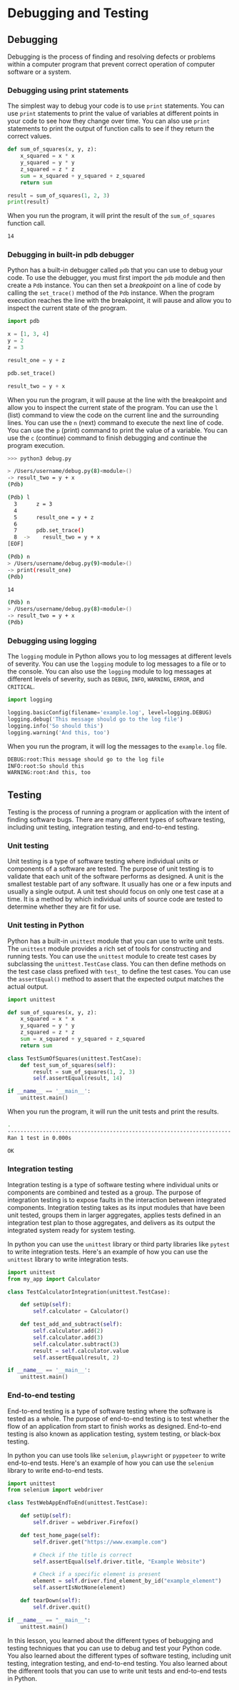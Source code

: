 # Debugging and Testing

## Debugging

Debugging is the process of finding and resolving defects or problems within a computer program that prevent correct operation of computer software or a system.

### Debugging using print statements

The simplest way to debug your code is to use `print` statements. You can use `print` statements to print the value of variables at different points in your code to see how they change over time. You can also use `print` statements to print the output of function calls to see if they return the correct values.

```python
def sum_of_squares(x, y, z):
    x_squared = x * x
    y_squared = y * y
    z_squared = z * z
    sum = x_squared + y_squared + z_squared
    return sum
```

```python
result = sum_of_squares(1, 2, 3)
print(result)
```

When you run the program, it will print the result of the `sum_of_squares` function call.

```bash
14
```

### Debugging in built-in pdb debugger

Python has a built-in debugger called `pdb` that you can use to debug your code. To use the debugger, you must first import the `pdb` module and then create a `Pdb` instance. You can then set a _breakpoint_ on a line of code by calling the `set_trace()` method of the `Pdb` instance. When the program execution reaches the line with the breakpoint, it will pause and allow you to inspect the current state of the program.

```python
import pdb

x = [1, 3, 4]
y = 2
z = 3

result_one = y + z

pdb.set_trace()

result_two = y + x
```

When you run the program, it will pause at the line with the breakpoint and allow you to inspect the current state of the program. You can use the `l` (list) command to view the code on the current line and the surrounding lines. You can use the `n` (next) command to execute the next line of code. You can use the `p` (print) command to print the value of a variable. You can use the `c` (continue) command to finish debugging and continue the program execution.

```bash
>>> python3 debug.py
```

```bash
> /Users/username/debug.py(8)<module>()
-> result_two = y + x
(Pdb)
```

```bash
(Pdb) l
  3      z = 3
  4
  5      result_one = y + z
  6
  7      pdb.set_trace()
  8  ->    result_two = y + x
[EOF]
```

```bash
(Pdb) n
> /Users/username/debug.py(9)<module>()
-> print(result_one)
(Pdb)
```

```bash
14
```

```bash
(Pdb) n
> /Users/username/debug.py(8)<module>()
-> result_two = y + x
(Pdb)
```

### Debugging using logging

The `logging` module in Python allows you to log messages at different levels of severity. You can use the `logging` module to log messages to a file or to the console. You can also use the `logging` module to log messages at different levels of severity, such as `DEBUG`, `INFO`, `WARNING`, `ERROR`, and `CRITICAL`.

```python
import logging

logging.basicConfig(filename='example.log', level=logging.DEBUG)
logging.debug('This message should go to the log file')
logging.info('So should this')
logging.warning('And this, too')
```

When you run the program, it will log the messages to the `example.log` file.

```bash
DEBUG:root:This message should go to the log file
INFO:root:So should this
WARNING:root:And this, too
```

## Testing

Testing is the process of running a program or application with the intent of finding software bugs. There are many different types of software testing, including unit testing, integration testing, and end-to-end testing.

### Unit testing

Unit testing is a type of software testing where individual units or components of a software are tested. The purpose of unit testing is to validate that each unit of the software performs as designed. A unit is the smallest testable part of any software. It usually has one or a few inputs and usually a single output. A unit test should focus on only one test case at a time. It is a method by which individual units of source code are tested to determine whether they are fit for use.

### Unit testing in Python

Python has a built-in `unittest` module that you can use to write unit tests. The `unittest` module provides a rich set of tools for constructing and running tests. You can use the `unittest` module to create test cases by subclassing the `unittest.TestCase` class. You can then define methods on the test case class prefixed with `test_` to define the test cases. You can use the `assertEqual()` method to assert that the expected output matches the actual output.

```python
import unittest
```

```python
def sum_of_squares(x, y, z):
    x_squared = x * x
    y_squared = y * y
    z_squared = z * z
    sum = x_squared + y_squared + z_squared
    return sum
```

```python
class TestSumOfSquares(unittest.TestCase):
    def test_sum_of_squares(self):
        result = sum_of_squares(1, 2, 3)
        self.assertEqual(result, 14)
```

```python
if __name__ == '__main__':
    unittest.main()
```

When you run the program, it will run the unit tests and print the results.

```bash
.
----------------------------------------------------------------------
Ran 1 test in 0.000s

OK
```

### Integration testing

Integration testing is a type of software testing where individual units or components are combined and tested as a group. The purpose of integration testing is to expose faults in the interaction between integrated components. Integration testing takes as its input modules that have been unit tested, groups them in larger aggregates, applies tests defined in an integration test plan to those aggregates, and delivers as its output the integrated system ready for system testing.

In python you can use the `unittest` library or third party libraries like `pytest` to write integration tests. Here's an example of how you can use the `unittest` library to write integration tests.

```python
import unittest
from my_app import Calculator
```

```python
class TestCalculatorIntegration(unittest.TestCase):

    def setUp(self):
        self.calculator = Calculator()

    def test_add_and_subtract(self):
        self.calculator.add(2)
        self.calculator.add(3)
        self.calculator.subtract(3)
        result = self.calculator.value
        self.assertEqual(result, 2)
```

```python
if __name__ == '__main__':
    unittest.main()
```

### End-to-end testing

End-to-end testing is a type of software testing where the software is tested as a whole. The purpose of end-to-end testing is to test whether the flow of an application from start to finish works as designed. End-to-end testing is also known as application testing, system testing, or black-box testing.

In python you can use tools like `selenium`, `playwright` or `pyppeteer` to write end-to-end tests. Here's an example of how you can use the `selenium` library to write end-to-end tests.

```python
import unittest
from selenium import webdriver
```

```python
class TestWebAppEndToEnd(unittest.TestCase):

    def setUp(self):
        self.driver = webdriver.Firefox()

    def test_home_page(self):
        self.driver.get("https://www.example.com")

        # Check if the title is correct
        self.assertEqual(self.driver.title, "Example Website")

        # Check if a specific element is present
        element = self.driver.find_element_by_id("example_element")
        self.assertIsNotNone(element)

    def tearDown(self):
        self.driver.quit()
```

```python
if __name__ == "__main__":
    unittest.main()
```

In this lesson, you learned about the different types of bebugging and testing techniques that you can use to debug and test your Python code. You also learned about the different types of software testing, including unit testing, integration testing, and end-to-end testing. You also learned about the different tools that you can use to write unit tests and end-to-end tests in Python.
